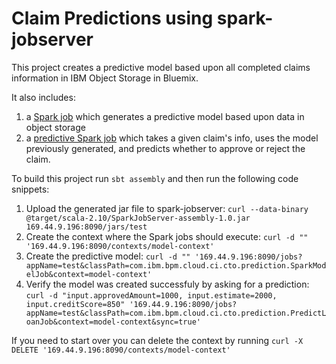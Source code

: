 # Claim Predictions using spark-jobserver
This project creates a predictive model based upon all completed claims information in IBM Object Storage in Bluemix.

It also includes:
1. a [Spark job](src/main/scala/com/ibm/bpm/cloud/ci/cto/prediction/SparkModelJob.scala) which generates a predictive model based upon data in object storage
1. a [predictive Spark job](src/main/scala/com/ibm/bpm/cloud/ci/cto/prediction/PredictLoanJob.scala) which takes a given claim's info, uses the model previously generated, and predicts whether to approve or reject the claim.

To build this project run ```sbt assembly``` and then run the following code snippets:
1.  Upload the generated jar file to spark-jobserver:  ```curl --data-binary @target/scala-2.10/SparkJobServer-assembly-1.0.jar 169.44.9.196:8090/jars/test```
2.  Create the context where the Spark jobs should execute: ```curl -d "" '169.44.9.196:8090/contexts/model-context'```
3.  Create the predictive model:  ```curl -d "" '169.44.9.196:8090/jobs?appName=test&classPath=com.ibm.bpm.cloud.ci.cto.prediction.SparkModelJob&context=model-context'```
4.  Verify the model was created successfuly by asking for a prediction:  ```curl -d "input.approvedAmount=1000, input.estimate=2000, input.creditScore=850" '169.44.9.196:8090/jobs?appName=test&classPath=com.ibm.bpm.cloud.ci.cto.prediction.PredictLoanJob&context=model-context&sync=true'```

If you need to start over you can delete the context by running ```curl -X DELETE '169.44.9.196:8090/contexts/model-context'```
